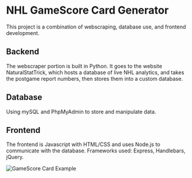# NHL GameScore Card Generator 
This project is a combination of webscraping, database use, and frontend development. 
## Backend
The webscraper portion is built in Python. It goes to the website NaturalStatTrick, which hosts a database of live NHL analytics, and takes the postgame report numbers, then stores them into a custom database.
## Database
Using mySQL and PhpMyAdmin to store and manipulate data. 
## Frontend
The frontend is Javascript with HTML/CSS and uses Node.js to communicate with the database. Frameworks used: Express, Handlebars, jQuery.

![GameScore Card Example](https://pbs.twimg.com/media/DYn04T8VoAAzF-j.jpg)
